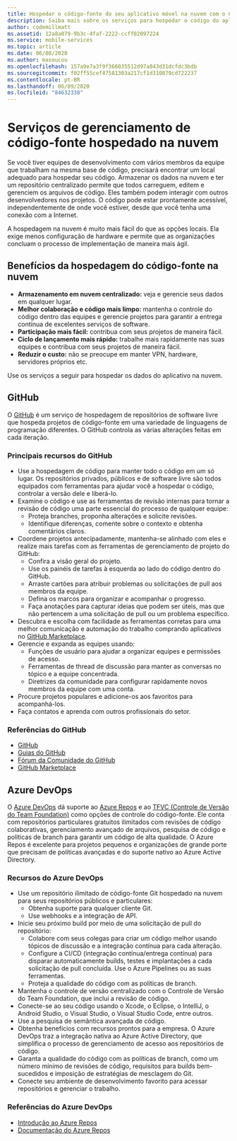 ```yaml
---
title: Hospedar o código-fonte do seu aplicativo móvel na nuvem com o GitHub e o Azure DevOps
description: Saiba mais sobre os serviços para hospedar o código do aplicativo móvel na nuvem com os serviços da Microsoft.
author: codemillmatt
ms.assetid: 12a8a079-9b3c-4faf-2222-ccff02097224
ms.service: mobile-services
ms.topic: article
ms.date: 06/08/2020
ms.author: masoucou
ms.openlocfilehash: 157a9e7a3f9f366035512d97a843d31dcfdc3bdb
ms.sourcegitcommit: f02ff55cef47581303a217cf1d310879cd722237
ms.contentlocale: pt-BR
ms.lasthandoff: 06/09/2020
ms.locfileid: "84632338"
---
```

# <a name="cloud-hosted-source-code-management-services"></a>Serviços de gerenciamento de código-fonte hospedado na nuvem

Se você tiver equipes de desenvolvimento com vários membros da equipe que trabalham na mesma base de código, precisará encontrar um local adequado para hospedar seu código. Armazenar os dados na nuvem e ter um repositório centralizado permite que todos carreguem, editem e gerenciem os arquivos de código. Eles também podem interagir com outros desenvolvedores nos projetos. O código pode estar prontamente acessível, independentemente de onde você estiver, desde que você tenha uma conexão com a Internet.

A hospedagem na nuvem é muito mais fácil do que as opções locais. Ela exige menos configuração de hardware e permite que as organizações concluam o processo de implementação de maneira mais ágil.

## <a name="benefits-of-hosting-source-code-in-the-cloud"></a>Benefícios da hospedagem do código-fonte na nuvem

- **Armazenamento em nuvem centralizado:** veja e gerencie seus dados em qualquer lugar.
- **Melhor colaboração e código mais limpo:** mantenha o controle do código dentro das equipes e gerencie projetos para garantir a entrega contínua de excelentes serviços de software.
- **Participação mais fácil:** contribua com seus projetos de maneira fácil.
- **Ciclo de lançamento mais rápido:** trabalhe mais rapidamente nas suas equipes e contribua com seus projetos de maneira fácil.
- **Reduzir o custo:** não se preocupe em manter VPN, hardware, servidores próprios etc.

Use os serviços a seguir para hospedar os dados do aplicativo na nuvem.

## <a name="github"></a>GitHub

O [GitHub](https://github.com/) é um serviço de hospedagem de repositórios de software livre que hospeda projetos de código-fonte em uma variedade de linguagens de programação diferentes. O GitHub controla as várias alterações feitas em cada iteração.

### <a name="github-key-features"></a>Principais recursos do GitHub

- Use a hospedagem de código para manter todo o código em um só lugar. Os repositórios privados, públicos e de software livre são todos equipados com ferramentas para ajudar você a hospedar o código, controlar a versão dele e liberá-lo.
- Examine o código e use as ferramentas de revisão internas para tornar a revisão de código uma parte essencial do processo de qualquer equipe:
  - Proteja branches, proponha alterações e solicite revisões.
  - Identifique diferenças, comente sobre o contexto e obtenha comentários claros.
- Coordene projetos antecipadamente, mantenha-se alinhado com eles e realize mais tarefas com as ferramentas de gerenciamento de projeto do GitHub:
  - Confira a visão geral do projeto.
  - Use os painéis de tarefas à esquerda ao lado do código dentro do GitHub.
  - Arraste cartões para atribuir problemas ou solicitações de pull aos membros da equipe.
  - Defina os marcos para organizar e acompanhar o progresso.
  - Faça anotações para capturar ideias que podem ser úteis, mas que não pertencem a uma solicitação de pull ou um problema específico.
- Descubra e escolha com facilidade as ferramentas corretas para uma melhor comunicação e automação do trabalho comprando aplicativos no [GitHub Marketplace](https://github.com/marketplace).
- Gerencie e expanda as equipes usando: 
  - Funções de usuário para ajudar a organizar equipes e permissões de acesso.
  - Ferramentas de thread de discussão para manter as conversas no tópico e a equipe concentrada.
  - Diretrizes da comunidade para configurar rapidamente novos membros da equipe com uma conta.
- Procure projetos populares e adicione-os aos favoritos para acompanhá-los.
- Faça contatos e aprenda com outros profissionais do setor.

### <a name="github-references"></a>Referências do GitHub

- [GitHub](https://github.com/)
- [Guias do GitHub](https://guides.github.com/)
- [Fórum da Comunidade do GitHub](https://github.community/)
- [GitHub Marketplace](https://github.com/marketplace)

## <a name="azure-devops"></a>Azure DevOps

O [Azure DevOps](https://azure.microsoft.com/services/devops/) dá suporte ao [Azure Repos](https://azure.microsoft.com/services/devops/repos/) e ao [TFVC (Controle de Versão do Team Foundation)](https://docs.microsoft.com/azure/devops/repos/tfvc/index?view=azure-devops) como opções de controle do código-fonte. Ele conta com repositórios particulares gratuitos ilimitados com revisões de código colaborativas, gerenciamento avançado de arquivos, pesquisa de código e políticas de branch para garantir um código de alta qualidade. O Azure Repos é excelente para projetos pequenos e organizações de grande porte que precisam de políticas avançadas e do suporte nativo ao Azure Active Directory.

### <a name="azure-devops-features"></a>Recursos do Azure DevOps

- Use um repositório ilimitado de código-fonte Git hospedado na nuvem para seus repositórios públicos e particulares:
  - Obtenha suporte para qualquer cliente Git.
  - Use webhooks e a integração de API.
- Inicie seu próximo build por meio de uma solicitação de pull do repositório:
  - Colabore com seus colegas para criar um código melhor usando tópicos de discussão e a integração contínua para cada alteração.
  - Configure a CI/CD (integração contínua/entrega contínua) para disparar automaticamente builds, testes e implantações a cada solicitação de pull concluída. Use o Azure Pipelines ou as suas ferramentas.
  - Proteja a qualidade do código com as políticas de branch.
- Mantenha o controle de versão centralizado com o Controle de Versão do Team Foundation, que inclui a revisão de código.
- Conecte-se ao seu código usando o Xcode, o Eclipse, o IntelliJ, o Android Studio, o Visual Studio, o Visual Studio Code, entre outros.
- Use a pesquisa de semântica avançada de código.
- Obtenha benefícios com recursos prontos para a empresa. O Azure DevOps traz a integração nativa ao Azure Active Directory, que simplifica o processo de gerenciamento de acesso aos repositórios de código.
- Garanta a qualidade do código com as políticas de branch, como um número mínimo de revisões de código, requisitos para builds bem-sucedidos e imposição de estratégias de mesclagem do Git.
- Conecte seu ambiente de desenvolvimento favorito para acessar repositórios e gerenciar o trabalho.

### <a name="azure-devops-references"></a>Referências do Azure DevOps

- [Introdução ao Azure Repos](https://azure.microsoft.com/services/devops/repos/) 
- [Documentação do Azure Repos](/azure/devops/repos/?view=azure-devops)
